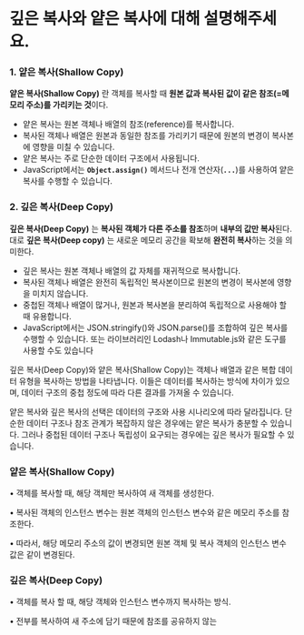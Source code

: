 # 깊은 복사와 얕은 복사에 대해 설명해주세요.

### 1. 얕은 복사(Shallow Copy)   
**얕은 복사(Shallow Copy)** 란 객체를 복사할 때 **원본 값과 복사된 값이 같은 참조(=메모리 주소)를 가리키는 것**이다.
- 얕은 복사는 원본 객체나 배열의 참조(reference)를 복사합니다.
- 복사된 객체나 배열은 원본과 동일한 참조를 가리키기 때문에 원본의 변경이 복사본에 영향을 미칠 수 있습니다.
- 얕은 복사는 주로 단순한 데이터 구조에서 사용됩니다.
- JavaScript에서는 **`Object.assign()`** 메서드나 전개 연산자(**`...`**)를 사용하여 얕은 복사를 수행할 수 있습니다.
    
### 2. 깊은 복사(Deep Copy)
**깊은 복사(Deep Copy)** 는 **복사된 객체가 다른 주소를 참조**하며 **내부의 값만 복사**된다.대로 **깊은 복사(Deep copy)** 는 새로운 메모리 공간을 확보해 **완전히 복사**하는 것을 의미한다.
- 깊은 복사는 원본 객체나 배열의 값 자체를 재귀적으로 복사합니다.
- 복사된 객체나 배열은 완전히 독립적인 복사본이므로 원본의 변경이 복사본에 영향을 미치지 않습니다.
- 중첩된 객체나 배열이 많거나, 원본과 복사본을 분리하여 독립적으로 사용해야 할 때 유용합니다.
- JavaScript에서는 JSON.stringify()와 JSON.parse()를 조합하여 깊은 복사를 수행할 수 있습니다. 또는 라이브러리인 Lodash나 Immutable.js와 같은 도구를 사용할 수도 있습니다

깊은 복사(Deep Copy)와 얕은 복사(Shallow Copy)는 객체나 배열과 같은 복합 데이터 유형을 복사하는 방법을 나타냅니다. 이들은 데이터를 복사하는 방식에 차이가 있으며, 데이터 구조의 중첩 정도에 따라 다른 결과를 가져올 수 있습니다.

얕은 복사와 깊은 복사의 선택은 데이터의 구조와 사용 시나리오에 따라 달라집니다. 단순한 데이터 구조나 참조 관계가 복잡하지 않은 경우에는 얕은 복사가 충분할 수 있습니다. 그러나 중첩된 데이터 구조나 독립성이 요구되는 경우에는 깊은 복사가 필요할 수 있습니다.


### 얕은 복사(Shallow Copy)
• 객체를 복사할 때, 해당 객체만 복사하여 새 객체를 생성한다.

•	복사된 객체의 인스턴스 변수는 원본 객체의 인스턴스 변수와 같은 메모리 주소를 참조한다.

•	따라서, 해당 메모리 주소의 값이 변경되면 원본 객체 및 복사 객체의 인스턴스 변수 값은 같이 변경된다.

### 깊은 복사(Deep Copy)

•	객체를 복사 할 때, 해당 객체와 인스턴스 변수까지 복사하는 방식.

•	전부를 복사하여 새 주소에 담기 때문에 참조를 공유하지 않는
